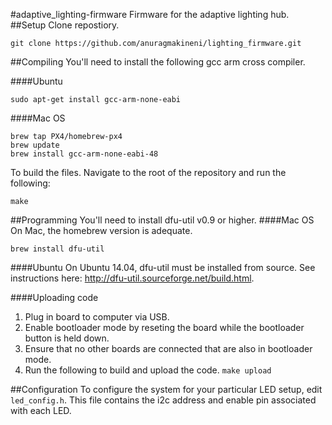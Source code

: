 #adaptive_lighting-firmware
Firmware for the adaptive lighting hub.
##Setup
 Clone repostiory. 
```
git clone https://github.com/anuragmakineni/lighting_firmware.git
```
##Compiling
You'll need to install the following gcc arm cross compiler.

####Ubuntu
```
sudo apt-get install gcc-arm-none-eabi
```

####Mac OS
```
brew tap PX4/homebrew-px4
brew update
brew install gcc-arm-none-eabi-48
```

To build the files. Navigate to the root of the repository and run the following:
```
make
```
##Programming
You'll need to install dfu-util v0.9 or higher. 
####Mac OS
On Mac, the homebrew version is adequate. 
```
brew install dfu-util
```
####Ubuntu
On Ubuntu 14.04, dfu-util must be installed from source. See instructions here: http://dfu-util.sourceforge.net/build.html.

####Uploading code

1. Plug in board to computer via USB.
2. Enable bootloader mode by reseting the board while the bootloader button is held down.
3. Ensure that no other boards are connected that are also in bootloader mode.
4. Run the following to build and upload the code. ```make upload```

##Configuration
To configure the system for your particular LED setup, edit ```led_config.h```. This file contains the i2c address and enable pin associated with each LED.
